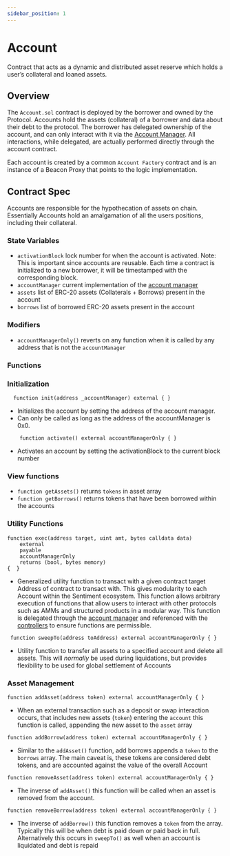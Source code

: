 ```yaml
---
sidebar_position: 1
---
```


# Account

Contract that acts as a dynamic and distributed asset reserve
which holds a user’s collateral and loaned assets.

## Overview

The `Account.sol` contract is deployed by the borrower and owned by the Protocol. Accounts hold the assets (collateral) of a borrower and data about their debt to the protocol. The borrower has delegated ownership of the account, and can only interact with it via the [Account Manager](protocol/core/accountManager.md). All interactions,
while delegated, are actually performed directly through the account contract.

Each account is created by a common `Account Factory` contract and is an instance
of a Beacon Proxy that points to the logic implementation.

## Contract Spec

Accounts are responsible for the hypothecation of assets on chain. Essentially
Accounts hold an amalgamation of all the users positions, including their
collateral.

### State Variables

- `activationBlock` lock number for when the account is activated. Note: This is important since accounts are reusable. Each time a contract is initialized to a
new borrower, it will be timestamped with the corresponding block.
- `accountManager` current implementation of the [account manager](protocol/core/accountManager.md)
- `assets` list of ERC-20 assets (Collaterals + Borrows) present in the account
- `borrows` list of borrowed ERC-20 assets present in the account

### Modifiers

- `accountManagerOnly()` reverts on any function when it is called by any address that is not the `accountManager`

### Functions

### Initialization

```
  function init(address _accountManager) external { }

```

- Initializes the account by setting the address of the account
manager.
- Can only be called as long as the address of the accountManager is
0x0.

```
    function activate() external accountManagerOnly { }

```

- Activates an account by setting the activationBlock to the
current block number

### View functions

- `function getAssets()` returns `tokens` in asset array
- `function getBorrows()` returns tokens that have been borrowed within the
accounts

### Utility Functions

```
function exec(address target, uint amt, bytes calldata data)
    external
    payable
    accountManagerOnly
    returns (bool, bytes memory)
{  }

```

- Generalized utility function to transact with a given contract
target Address of contract to transact with. This gives modularity to
each Account within the Sentiment ecosystem. This function allows arbitrary execution of functions that allow users to interact with other protocols such as AMMs and structured products in a modular way. This function is delegated through the [account manager](protocol/core/accountManager.md) and referenced with the [controllers](protocol/controllers/controller.md) to ensure functions are permissible.

```
 function sweepTo(address toAddress) external accountManagerOnly { }

```

- Utility function to transfer all assets to a specified account
and delete all assets. This will *normally* be used during liquidations, but
provides flexibility to be used for global settlement of Accounts

### Asset Management

```
function addAsset(address token) external accountManagerOnly { }

```

- When an external transaction such as a deposit or swap interaction occurs, that includes new assets (`token`) entering the `account` this function is called, appending the new asset to the `asset` array

```
function addBorrow(address token) external accountManagerOnly { }

```

- Similar to the `addAsset()` function, add borrows appends a `token` to the `borrows` array. The main caveat is, these tokens are considered debt tokens, and are accounted against the value of the overall Account

```
function removeAsset(address token) external accountManagerOnly { }

```

- The inverse of `addAsset()` this function will be called when an asset is removed from the account.

```
function removeBorrow(address token) external accountManagerOnly { }

```

- The inverse of `addBorrow()` this function removes a `token` from the array. Typically this will be when debt is paid down or paid back in full. Alternatively this occurs in `sweepTo()` as well when an account is liquidated and debt is repaid
